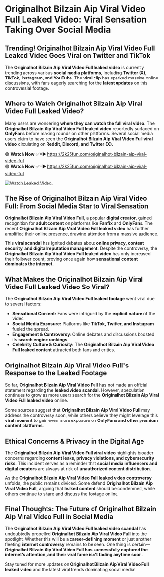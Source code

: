# Originalhot Bilzain Aip Viral Video Full Leaked Video: Viral Sensation Taking Over Social Media

## **Trending! Originalhot Bilzain Aip Viral Video Full Leaked Video Goes Viral on Twitter and TikTok**
The **Originalhot Bilzain Aip Viral Video Full leaked video** is currently trending across various **social media platforms**, including **Twitter (X), TikTok, Instagram, and YouTube**. The **viral clip** has sparked massive online discussions, with fans eagerly searching for the **latest updates** on this controversial footage.

## **Where to Watch Originalhot Bilzain Aip Viral Video Full Leaked Video?**
Many users are wondering **where they can watch the full viral video**. The **Originalhot Bilzain Aip Viral Video Full leaked video** reportedly surfaced on **OnlyFans** before making rounds on other platforms. Several social media users claim to have seen the **Originalhot Bilzain Aip Viral Video Full viral video** circulating on **Reddit, Discord, and Twitter (X).**

🟢 **Watch Now** ✅=► https://2k25fun.com/originalhot-bilzain-aip-viral-video-full  
🟢 **Watch Now** ✅=► https://2k25fun.com/originalhot-bilzain-aip-viral-video-full  

[![Watch Leaked Video.](https://miro.medium.com/v2/resize:fit:828/format:webp/1*cilzJN44JGOrTw9NJCrNHA.gif "Watch Leaked Video")](https://2k25fun.com/originalhot-bilzain-aip-viral-video-full)

## **The Rise of Originalhot Bilzain Aip Viral Video Full: From Social Media Star to Viral Sensation**
**Originalhot Bilzain Aip Viral Video Full**, a popular **digital creator**, gained recognition for **adult content** on platforms like **Fanfix** and **OnlyFans**. The recent **Originalhot Bilzain Aip Viral Video Full leaked video** has further amplified their online presence, drawing attention from a massive audience.

This **viral scandal** has ignited debates about **online privacy, content security, and digital reputation management**. Despite the controversy, the **Originalhot Bilzain Aip Viral Video Full leaked video** has only increased their follower count, proving once again how **sensational content dominates the internet**.

## **What Makes the Originalhot Bilzain Aip Viral Video Full Leaked Video So Viral?**
The **Originalhot Bilzain Aip Viral Video Full leaked footage** went viral due to several factors:
- **Sensational Content:** Fans were intrigued by the **explicit nature** of the video.
- **Social Media Exposure:** Platforms like **TikTok, Twitter, and Instagram** fueled the spread.
- **Engagement & Controversy:** Online debates and discussions boosted its **search engine rankings**.
- **Celebrity Culture & Curiosity:** The **Originalhot Bilzain Aip Viral Video Full leaked content** attracted both fans and critics.

## **Originalhot Bilzain Aip Viral Video Full's Response to the Leaked Footage**
So far, **Originalhot Bilzain Aip Viral Video Full** has not made an official statement regarding the **leaked video scandal**. However, speculation continues to grow as more users search for the **Originalhot Bilzain Aip Viral Video Full leaked video** online.

Some sources suggest that **Originalhot Bilzain Aip Viral Video Full** may address the controversy soon, while others believe they might leverage this **viral moment** to gain even more exposure on **OnlyFans and other premium content platforms**.

## **Ethical Concerns & Privacy in the Digital Age**
The **Originalhot Bilzain Aip Viral Video Full viral video** highlights broader concerns regarding **content leaks, privacy violations, and cybersecurity risks**. This incident serves as a reminder that **social media influencers and digital creators** are always at risk of **unauthorized content distribution**.

As the **Originalhot Bilzain Aip Viral Video Full leaked video controversy** unfolds, the public remains divided. Some defend **Originalhot Bilzain Aip Viral Video Full**, arguing that **leaked content** should be condemned, while others continue to share and discuss the footage online.

## **Final Thoughts: The Future of Originalhot Bilzain Aip Viral Video Full in Social Media**
The **Originalhot Bilzain Aip Viral Video Full leaked video scandal** has undoubtedly propelled **Originalhot Bilzain Aip Viral Video Full** into the spotlight. Whether this will be a **career-defining moment** or just another fleeting **internet controversy** remains to be seen. One thing is certain—**Originalhot Bilzain Aip Viral Video Full has successfully captured the internet's attention, and their viral fame isn't fading anytime soon.**

Stay tuned for more updates on **Originalhot Bilzain Aip Viral Video Full leaked video** and the latest viral trends dominating social media!